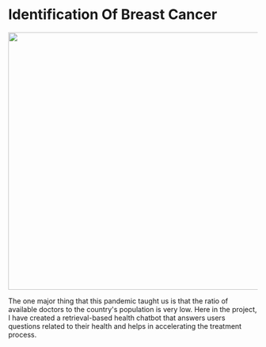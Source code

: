 # Identification Of Breast Cancer
<p align="center">
</p>
<img src="https://static.tnn.in/photo/msid-95050456/95050456.jpg" width="1200" height="520">
<p>The one major thing that this pandemic taught us is that the ratio of available doctors to the country's population is very low. Here in the project, I have created a retrieval-based health chatbot that answers users questions related to their health and helps in accelerating the treatment process. </p>
